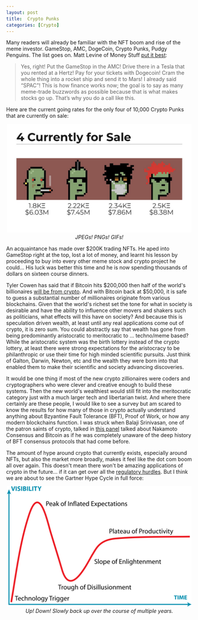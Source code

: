 ```yaml
---
layout: post
title:  Crypto Punks
categories: [Crypto]
---
```


Many readers will already be familiar with the NFT boom and rise of the meme investor. GameStop, AMC, DogeCoin, Crypto Punks, Pudgy Penguins. The list goes on. Matt Levine of Money Stuff [put it best](https://www.bloomberg.com/opinion/articles/2021-08-10/spend-your-bitcoins-at-the-gamestop-in-the-amc):

> Yes, right! Put the GameStop in the AMC! Drive there in a Tesla that you rented at a Hertz! Pay for your tickets with Dogecoin! Cram the whole thing into a rocket ship and send it to Mars! I already said “SPAC”! This is how finance works now; the goal is to say as many meme-trade buzzwords as possible because that is what makes stocks go up. That’s why you do a call like this.

Here are the current going rates for the only four of 10,000 Crypto Punks that are currently on sale:

<div align="center">
  <img width="500"  src="../images/posts/CryptoPunks/punks.jpeg">
  <br>
  <em> JPEGs! PNGs! GIFs! </em>  
</div>

An acquaintance has made over $200K trading NFTs. He aped into GameStop right at the top, lost a lot of money, and learnt his lesson by proceeding to buy into every other meme stock and crypto project he could... His luck was better this time and he is now spending thousands of dollars on sixteen course dinners.  

Tyler Cowen has said that if Bitcoin hits $200,000 then half of the world's billionaires [will be from crypto](https://usethebitcoin.com/if-bitcoin-reaches-200000-more-than-half-the-worlds-billionaires-will-be-from-crypto/). And with Bitcoin back at $50,000, it is safe to guess a substantial number of millionaires originate from various blockchains. Given that the world's richest set the tone for what in society is desirable and have the ability to influence other movers and shakers such as politicians, what effects will this have on society? And because this is speculation driven wealth, at least until any real applications come out of crypto, it is zero sum. You could abstractly say that wealth has gone from being predominantly aristocratic to meritocratic to ... techno/meme based? While the aristocratic system was the birth lottery instead of the crypto lottery, at least there were strong expectations for the aristocracy to be philanthropic or use their time for high minded scientific pursuits. Just think of Galton, Darwin, Newton, etc and the wealth they were born into that enabled them to make their scientific and society advancing discoveries.

It would be one thing if most of the new crypto zillionaires were coders and cryptographers who were clever and creative enough to build these systems. Then the new world's wealthiest would still fit into the meritocratic category just with a much larger tech and libertarian twist. And where there certainly are these people, I would like to see a survey but am scared to know the results for how many of those in crypto actually understand anything about Bzyantine Fault Tolerance (BFT), Proof of Work, or how any modern blockchains function. I was struck when Balaji Srinivasan, one of the patron saints of crypto, talked in [this panel](https://www.youtube.com/watch?v=v0mwbNhmlEA) talked about Nakamoto Consensus and Bitcoin as if he was completely unaware of the deep history of BFT consensus protocols that had come before.

The amount of hype around crypto that currently exists, especially around NFTs, but also the market more broadly, makes it feel like the dot com boom all over again. This doesn't mean there won't be amazing applications of crypto in the future... if it can get over all the [regulatory hurdles](https://www.bloomberg.com/opinion/articles/2021-08-09/the-sec-has-some-crypto-complaints). But I think we are about to see the Gartner Hype Cycle in full force:

<div align="center">
  <img width="500"  src="../images/posts/CryptoPunks/HypeCycle.png">
  <br>
  <em> Up! Down! Slowly back up over the course of multiple years. </em>  
</div>
